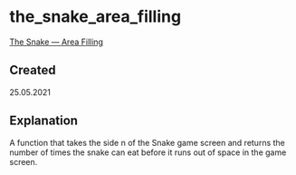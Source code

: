 # the_snake_area_filling
[The Snake — Area Filling](https://edabit.com/challenge/Y5Ji2HDnQTX7MxeHt)

## Created
25.05.2021

## Explanation
A function that takes the side n of the Snake game screen and returns the number of times the snake can eat before it runs out of space in the game screen.
